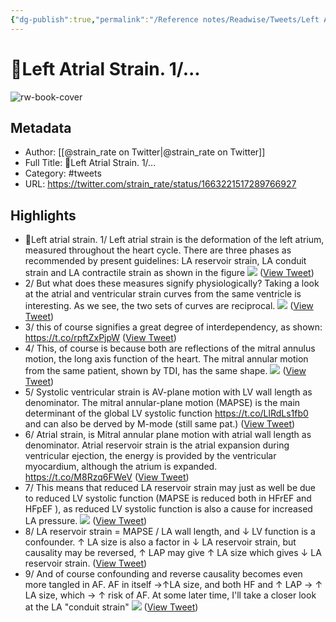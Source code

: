 ```yaml
---
{"dg-publish":true,"permalink":"/Reference notes/Readwise/Tweets/Left Atrial Strain. 1.../"}
---
```


# 🧵Left Atrial Strain. 1/...

![rw-book-cover](https://pbs.twimg.com/profile_images/1639018694624923654/J-jBfH6T.jpg)

## Metadata
- Author: [[@strain_rate on Twitter\|@strain_rate on Twitter]]
- Full Title: 🧵Left Atrial Strain. 1/...
- Category: #tweets
- URL: https://twitter.com/strain_rate/status/1663221517289766927

## Highlights
- 🧵Left atrial strain. 1/ Left atrial strain is the deformation of the left atrium, measured throughout the heart cycle. There are three phases as recommended by present guidelines: LA reservoir strain, LA conduit strain and LA contractile strain as shown in the figure 
  ![](https://pbs.twimg.com/media/FxTzHagWcAAZx6V.jpg) ([View Tweet](https://twitter.com/strain_rate/status/1663221517289766927))
- 2/ But what does these measures signify physiologically? Taking a look at the atrial and ventricular strain curves from the same ventricle is interesting. As we see, the two sets of curves are reciprocal. 
  ![](https://pbs.twimg.com/media/FxT0nCFXwAAZfWt.jpg) ([View Tweet](https://twitter.com/strain_rate/status/1663223327542984705))
- 3/ this of course signifies a great degree of interdependency, as shown: https://t.co/rpftZxPjpW ([View Tweet](https://twitter.com/strain_rate/status/1663223901244014593))
- 4/ This, of course is because both are reflections of the mitral annulus motion, the long axis function of the heart. The mitral annular motion from the same patient, shown by TDI, has the same shape. 
  ![](https://pbs.twimg.com/media/FxT3aJQWIAISYpG.jpg) ([View Tweet](https://twitter.com/strain_rate/status/1663226496943636480))
- 5/ Systolic ventricular strain is AV-plane motion with LV wall length as denominator. The mitral annular-plane motion (MAPSE) is the main determinant of the global LV systolic function https://t.co/LlRdLs1fb0 and can also be derved by M-mode (still same pat.) ([View Tweet](https://twitter.com/strain_rate/status/1663231316614103040))
- 6/ Atrial strain, is Mitral annular plane motion with atrial wall length as denominator. Atrial reservoir strain is the atrial expansion during ventricular ejection, the energy is provided by the ventricular myocardium, although the atrium is expanded. https://t.co/M8Rzq6FWeV ([View Tweet](https://twitter.com/strain_rate/status/1663235171221487623))
- 7/ This means that reduced LA reservoir strain may just as well be due to reduced LV systolic function (MAPSE is reduced both in HFrEF and HFpEF ), as reduced LV systolic function is also a cause for increased LA pressure. 
  ![](https://pbs.twimg.com/media/FxUCOICWAA4Vzby.jpg) ([View Tweet](https://twitter.com/strain_rate/status/1663238111436894208))
- 8/ LA reservoir strain = MAPSE / LA wall length, and ↓ LV function is a confounder. ↑ LA size is also a factor in ↓ LA reservoir strain, but causality may be reversed, ↑ LAP may give ↑ LA size which gives ↓ LA reservoir strain. ([View Tweet](https://twitter.com/strain_rate/status/1663241892547444736))
- 9/ And of course confounding and reverse causality becomes even more tangled in AF. AF in itself →↑LA size, and both HF and ↑ LAP → ↑ LA size, which → ↑ risk of AF. At some later time, I'll take a closer look at the LA "conduit strain" 
  ![](https://pbs.twimg.com/media/FxUQWoaWAAArzmg.jpg) ([View Tweet](https://twitter.com/strain_rate/status/1663253622765781002))
